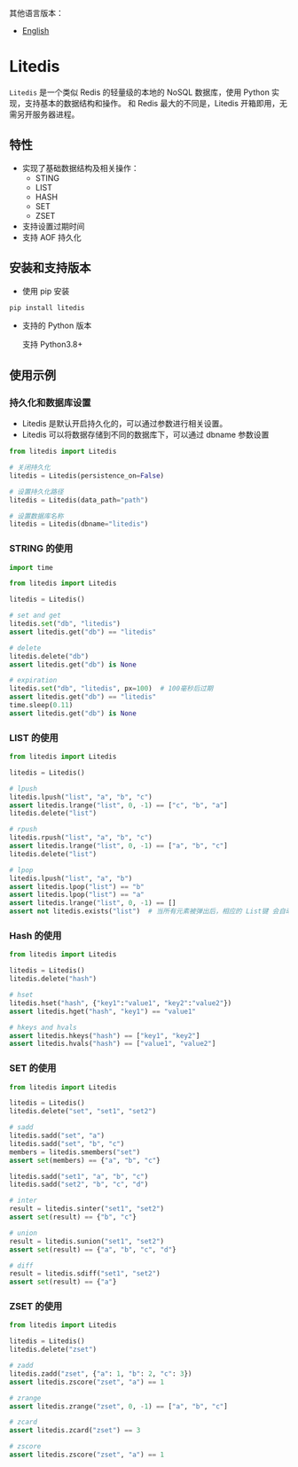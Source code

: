 
其他语言版本：

- [English](README_EN.md)


# Litedis

`Litedis` 是一个类似 Redis 的轻量级的本地的 NoSQL 数据库，使用 Python 实现，支持基本的数据结构和操作。
和 Redis 最大的不同是，Litedis 开箱即用，无需另开服务器进程。


## 特性

- 实现了基础数据结构及相关操作：
  - STING
  - LIST
  - HASH
  - SET
  - ZSET
- 支持设置过期时间
- 支持 AOF 持久化


## 安装和支持版本

- 使用 pip 安装

```sh
pip install litedis
```

- 支持的 Python 版本

  支持 Python3.8+
  

## 使用示例


### 持久化和数据库设置

- Litedis 是默认开启持久化的，可以通过参数进行相关设置。
- Litedis 可以将数据存储到不同的数据库下，可以通过 dbname 参数设置

```python
from litedis import Litedis

# 关闭持久化
litedis = Litedis(persistence_on=False)

# 设置持久化路径
litedis = Litedis(data_path="path")

# 设置数据库名称
litedis = Litedis(dbname="litedis")
```

### STRING 的使用


```python
import time

from litedis import Litedis

litedis = Litedis()

# set and get
litedis.set("db", "litedis")
assert litedis.get("db") == "litedis"

# delete
litedis.delete("db")
assert litedis.get("db") is None

# expiration
litedis.set("db", "litedis", px=100)  # 100毫秒后过期
assert litedis.get("db") == "litedis"
time.sleep(0.11)
assert litedis.get("db") is None
```

### LIST 的使用


```python
from litedis import Litedis

litedis = Litedis()

# lpush
litedis.lpush("list", "a", "b", "c")
assert litedis.lrange("list", 0, -1) == ["c", "b", "a"]
litedis.delete("list")

# rpush
litedis.rpush("list", "a", "b", "c")
assert litedis.lrange("list", 0, -1) == ["a", "b", "c"]
litedis.delete("list")

# lpop
litedis.lpush("list", "a", "b")
assert litedis.lpop("list") == "b"
assert litedis.lpop("list") == "a"
assert litedis.lrange("list", 0, -1) == []
assert not litedis.exists("list")  # 当所有元素被弹出后，相应的 List键 会自动删除
```

### Hash 的使用


```python
from litedis import Litedis

litedis = Litedis()
litedis.delete("hash")

# hset
litedis.hset("hash", {"key1":"value1", "key2":"value2"})
assert litedis.hget("hash", "key1") == "value1"

# hkeys and hvals
assert litedis.hkeys("hash") == ["key1", "key2"]
assert litedis.hvals("hash") == ["value1", "value2"]
```

### SET 的使用


```python
from litedis import Litedis

litedis = Litedis()
litedis.delete("set", "set1", "set2")

# sadd
litedis.sadd("set", "a")
litedis.sadd("set", "b", "c")
members = litedis.smembers("set")
assert set(members) == {"a", "b", "c"}

litedis.sadd("set1", "a", "b", "c")
litedis.sadd("set2", "b", "c", "d")

# inter
result = litedis.sinter("set1", "set2")
assert set(result) == {"b", "c"}

# union
result = litedis.sunion("set1", "set2")
assert set(result) == {"a", "b", "c", "d"}

# diff
result = litedis.sdiff("set1", "set2")
assert set(result) == {"a"}
```

### ZSET 的使用


```python
from litedis import Litedis

litedis = Litedis()
litedis.delete("zset")

# zadd
litedis.zadd("zset", {"a": 1, "b": 2, "c": 3})
assert litedis.zscore("zset", "a") == 1

# zrange
assert litedis.zrange("zset", 0, -1) == ["a", "b", "c"]

# zcard
assert litedis.zcard("zset") == 3

# zscore
assert litedis.zscore("zset", "a") == 1
```


